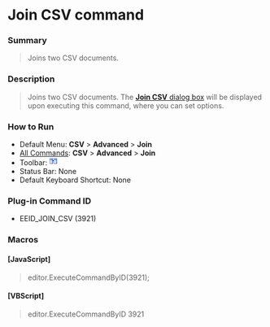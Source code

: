# Join CSV command

### Summary

> Joins two CSV documents.

### Description

> Joins two CSV documents. The [**Join CSV** dialog box](../../dlg/join_csv/index)
> will be displayed upon executing this command, where you can set options.

### How to Run

- Default Menu: **CSV** \> **Advanced** \> **Join**
- [All Commands](../tools/all_commands): **CSV** \> **Advanced** \> **Join**
- Toolbar: ![](../../images/join_csv.png)
- Status Bar: None
- Default Keyboard Shortcut: None

### Plug-in Command ID

- EEID\_JOIN\_CSV (3921)

### Macros

#### \[JavaScript\]

> editor.ExecuteCommandByID(3921);

#### \[VBScript\]

> editor.ExecuteCommandByID 3921
